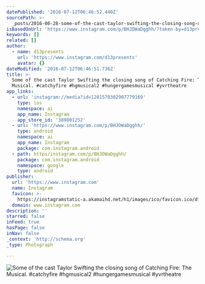 ```yaml
---
datePublished: '2016-07-12T06:46:52.440Z'
sourcePath: >-
  _posts/2016-06-28-some-of-the-cast-taylor-swifting-the-closing-song-of-catchin.md
isBasedOnUrl: 'https://www.instagram.com/p/BHJDWaDgghh/?taken-by=d13presents'
keywords: []
related: []
author:
  - name: d13presents
    url: 'https://www.instagram.com/d13presents'
    avatar: {}
dateModified: '2016-07-12T06:46:51.736Z'
title: >-
  Some of the cast Taylor Swifting the closing song of Catching Fire: The
  Musical. #catchyfire #hgmusical2 #hungergamesmusical #yvrtheatre
app_links:
  - url: 'instagram://media?id=1281570302907779169'
    type: ios
    namespace: ai
    app_name: Instagram
    app_store_id: '389801252'
  - url: 'https://www.instagram.com/p/BHJDWaDgghh/'
    type: android
    namespace: ai
    app_name: Instagram
    package: com.instagram.android
  - path: https/instagram.com/p/BHJDWaDgghh/
    package: com.instagram.android
    namespace: google
    type: android
publisher:
  url: 'https://www.instagram.com'
  name: Instagram
  favicon: >-
    https://instagramstatic-a.akamaihd.net/h1/images/ico/favicon.ico/dfa85bb1fd63.ico
  domain: www.instagram.com
description: ''
starred: false
inFeed: true
hasPage: false
inNav: false
_context: 'http://schema.org'
_type: Photograph

---
```

![Some of the cast Taylor Swifting the closing song of Catching Fire: The Musical. #catchyfire #hgmusical2 #hungergamesmusical #yvrtheatre](https://imgflo.herokuapp.com/graph/vahj1ThiexotieMo/506c246fbfa62c28fd501fcc6e4224d6/noop.jpg?input=https%3A%2F%2Fscontent.cdninstagram.com%2Ft51.2885-15%2Fs640x640%2Fsh0.08%2Fe35%2F13525360_159291817821136_1047677568_n.jpg%3Fig_cache_key%3DMTI4MTU3MDMwMjkwNzc3OTE2OQ%253D%253D.2)